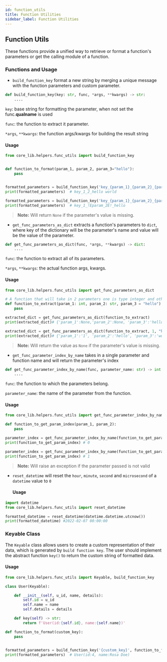 ```yaml
---
id: function_utils
title: Function Utilities
sidebar_label: Function Utilities
---
```


## Function Utils

These functions provide a unified way to retrieve or format a function's parameters
or get the calling module of a function.

### Functions and Usage

- `build_function_key` format a new string by merging a unique message with the function parameters and custom parameter.

```python
def build_function_key(key: str, func, *args, **kwargs) -> str:
    ....
```
`key`: base string for formatting the parameter, when not set the func.__qualname__ is used

`func`: the function to extract it parameter.

`*args`, `**kwargs`: the function args/kwargs for building the result string

#### Usage

```python
from core_lib.helpers.func_utils import build_function_key


def function_to_format(param_1, param_2, param_3="hello"):
    pass


formatted_parameters = build_function_key('key_{param_1}_{param_2}_{param_3}', function_to_format, 1, 2, "hello world")
print(formatted_parameters)  # key_1_2_hello world

formatted_parameters = build_function_key('key_{param_1}_{param_2}_{param_3}', function_to_format, 1)
print(formatted_parameters)  # key_1_!Eparam_2E!_hello
```
> **Note:** Will return `None` if the parameter's value is missing.



- `get_func_parameters_as_dict` extracts a function's parameters to `dict`, where key of the dictionary will be the parameter's name and value will be the value of the parameter.

```python
def get_func_parameters_as_dict(func, *args, **kwargs) -> dict:
    ....
```
`func`: the function to extract all of its parameters.

`*args`, `**kwargs`: the actual function args, kwargs.

#### Usage

```python
from core_lib.helpers.func_utils import get_func_parameters_as_dict

# A function that will take in 2 parameters one is type integer and other is string
def function_to_extract(param_1: int, param_2: str, param_3 = "hello"):
    pass

extracted_dict = get_func_parameters_as_dict(function_to_extract) 
print(extracted_dict)# {'param_1':None,'param_2':None, 'param_3':'hello'}

extracted_dict = get_func_parameters_as_dict(function_to_extract, 1, "hello", "world") 
print(extracted_dict)# {'param_1':'1', 'param_2':'hello', 'param_3':'world'}
```
> **Note:** Will return the value as `None` if the parameter's value is missing.



- `get_func_parameter_index_by_name` takes in a single parameter and function name and will return the parameter's index

```python
def get_func_parameter_index_by_name(func, parameter_name: str) -> int:
    ....
```
`func`: the function to which the parameters belong.

`parameter_name`: the name of the parameter from the function.

#### Usage
```python
from core_lib.helpers.func_utils import get_func_parameter_index_by_name

def function_to_get_param_index(param_1, param_2):
    pass

parameter_index = get_func_parameter_index_by_name(function_to_get_param_index, "param_1") 
print(function_to_get_param_index) # 0

parameter_index = get_func_parameter_index_by_name(function_to_get_param_index, "param_2")
print(function_to_get_param_index) # 1
```
> **Note:** Will raise an exception if the parameter passed is not valid


- `reset_datetime` will reset the `hour`, `minute`, `second` and `microsecond` of a `datetime` value to `0`
    
    #### Usage

```python
import datetime
from core_lib.helpers.func_utils import reset_datetime

formatted_datetime = reset_datetime(datetime.datetime.utcnow())
print(formatted_datetime) #2022-02-07 00:00:00
```


### Keyable Class

The `Keyable` class allows users to create a custom representation of their data, which is generated by `build function key`.
The user should implement the abstract function `key()` to return the custom string of formatted data.

#### Usage
```python
from core_lib.helpers.func_utils import Keyable, build_function_key

class User(Keyable):

    def __init__(self, u_id, name, details):
        self.id = u_id
        self.name = name
        self.details = details

    def key(self) -> str:
        return f'User(id:{self.id}, name:{self.name})'

def function_to_format(custom_key):
    pass

        
formatted_parameters = build_function_key('{custom_key}', function_to_format, User(4, 'Rosa Doe'))
print(formatted_parameters)  # User(id:4, name:Rosa Doe)
```
